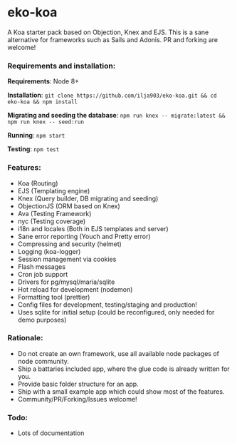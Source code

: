 # eko-koa
A Koa starter pack based on Objection, Knex and EJS. This is a sane alternative for frameworks such as Sails and Adonis. PR and forking are welcome!


### Requirements and installation:

**Requirements**: Node 8+

**Installation**: ``git clone https://github.com/ilja903/eko-koa.git && cd eko-koa && npm install``

**Migrating and seeding the database**: ``npm run knex -- migrate:latest && npm run knex -- seed:run``

**Running**: ``npm start``

**Testing**: ``npm test``


### Features:
- Koa (Routing)
- EJS (Templating engine)
- Knex (Query builder, DB migrating and seeding)
- ObjectionJS (ORM based on Knex)
- Ava (Testing Framework)
- nyc (Testing coverage)
- i18n and locales (Both in EJS templates and server)
- Sane error reporting (Youch and Pretty error) 
- Compressing and security (helmet)
- Logging (koa-logger)
- Session management via cookies
- Flash messages
- Cron job support
- Drivers for pg/mysql/maria/sqlite
- Hot reload for development (nodemon)
- Formatting tool (prettier)
- Config files for development, testing/staging and production!
- Uses sqlite for initial setup (could be reconfigured, only needed for demo purposes)

### Rationale:
- Do not create an own framework, use all available node packages of node community.
- Ship a battaries included app, where the glue code is already written for you.
- Provide basic folder structure for an app.
- Ship with a small example app which could show most of the features.
- Community/PR/Forking/Issues welcome!

### Todo:
- Lots of documentation

